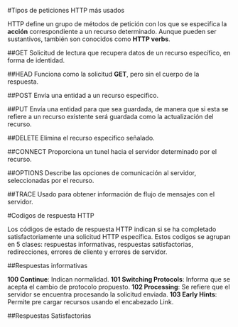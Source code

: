 #Tipos de peticiones HTTP más usados

HTTP define un grupo de métodos de petición con los que se especifica la __acción__ correspondiente a un recurso determinado. Aunque pueden ser sustantivos, también son conocidos como __HTTP verbs__.

##GET
Solicitud de lectura que recupera datos de un recurso específico, en forma de identidad.

##HEAD
Funciona como la solicitud __GET__, pero sin el cuerpo de la respuesta.

##POST
Envía una entidad a un recurso especifico.

##PUT
Envía una entidad para que sea guardada, de manera que si esta se refiere a un recurso existente será guardada como la actualización del recurso.

##DELETE
Elimina el recurso especifico señalado.

##CONNECT
Proporciona un tunel hacia el servidor determinado por el recurso.

##OPTIONS
Describe las opciones de comunicación al servidor, seleccionadas por el recurso.

##TRACE
Usado para obtener información de flujo de mensajes con el servidor.

#Codigos de respuesta HTTP

Los códigos de estado de respuesta HTTP indican si se ha completado satisfactoriamente una solicitud HTTP específica. Estos codigos se agrupan en 5 clases: respuestas informativas, respuestas satisfactorias, redirecciones, errores de cliente y errores de servidor.

##Respuestas informativas

__100 Continue__: Indican normalidad.
__101 Switching Protocols__: Informa que se acepta el cambio de protocolo propuesto.
__102 Processing__: Se refiere que el servidor se encuentra procesando la solicitud enviada.
__103 Early Hints__: Permite pre cargar recursos usando el encabezado Link.

##Respuestas Satisfactorias

